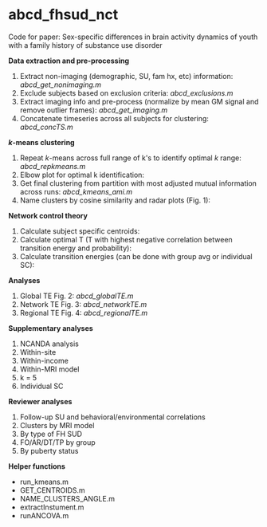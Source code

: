 # abcd_fhsud_nct
Code for paper: Sex-specific differences in brain activity dynamics of youth with a family history of substance use disorder

**Data extraction and pre-processing**
1. Extract non-imaging (demographic, SU, fam hx, etc) information: *abcd_get_nonimaging.m*
2. Exclude subjects based on exclusion criteria: *abcd_exclusions.m*
3. Extract imaging info and pre-process (normalize by mean GM signal and remove outlier frames): *abcd_get_imaging.m*
4. Concatenate timeseries across all subjects for clustering: *abcd_concTS.m*


***k*-means clustering**
1. Repeat *k*-means across full range of k's to identify optimal *k* range: *abcd_repkmeans.m*
2. Elbow plot for optimal k identification: 
3. Get final clustering from partition with most adjusted mutual information across runs: *abcd_kmeans_ami.m*
4. Name clusters by cosine similarity and radar plots (Fig. 1):  

**Network control theory**
1. Calculate subject specific centroids:
2. Calculate optimal T (T with highest negative correlation between transition energy and probability): 
3. Calculate transition energies (can be done with group avg or individual SC): 

**Analyses**
1. Global TE Fig. 2: *abcd_globalTE.m*
2. Network TE Fig. 3: *abcd_networkTE.m*
3. Regional TE Fig. 4: *abcd_regionalTE.m*

**Supplementary analyses**
1. NCANDA analysis
2. Within-site
3. Within-income
4. Within-MRI model
5. k = 5
6. Individual SC 

**Reviewer analyses**
1. Follow-up SU and behavioral/environmental correlations
2. Clusters by MRI model
3. By type of FH SUD
4. FO/AR/DT/TP by group
5. By puberty status 

**Helper functions**
- run_kmeans.m
- GET_CENTROIDS.m
- NAME_CLUSTERS_ANGLE.m
- extractInstument.m
- runANCOVA.m

